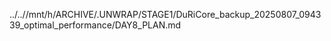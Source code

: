 ../..//mnt/h/ARCHIVE/.UNWRAP/STAGE1/DuRiCore_backup_20250807_094339_optimal_performance/DAY8_PLAN.md